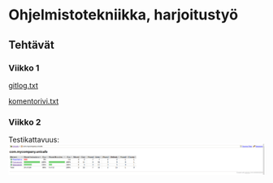 # Ohjelmistotekniikka, harjoitustyö
## Tehtävät
### Viikko 1
[gitlog.txt](https://github.com/robertrantanen/ot-harjoitustyo/blob/master/laskarit/viikko1/gitlog.txt)  
  
[komentorivi.txt](https://github.com/robertrantanen/ot-harjoitustyo/blob/master/laskarit/viikko1/komentorivi.txt)
  
### Viikko 2
Testikattavuus:
![Testikattavuus](https://github.com/robertrantanen/ot-harjoitustyo/blob/master/laskarit/viikko2/testikattavuus.png)
